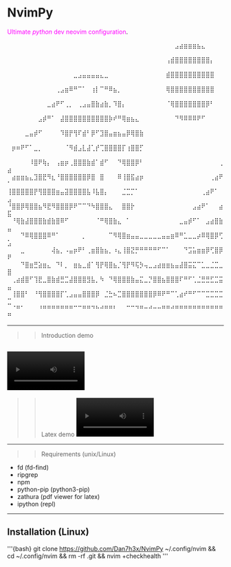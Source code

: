 # NvimPy

<span style="color:magenta">Ultimate _python_ dev neovim configuration</span>.

⠀⠀⠀⠀⠀⠀⠀⠀⠀⠀⠀⠀⠀⠀⠀⠀⠀⠀⠀⠀⠀⠀⠀⠀⠀⠀⠀⠀⠀⠀⠀⠀⠀⠀⠀⠀⠀⠀⣠⣴⣶⣶⣶⣦⣄⠀⠀⠀⠀⠀
⠀⠀⠀⠀⠀⠀⠀⠀⠀⠀⠀⠀⠀⠀⠀⠀⠀⠀⠀⠀⠀⠀⠀⠀⠀⠀⠀⠀⠀⠀⠀⠀⠀⠀⠀⠀⢠⣾⣿⣿⣿⣿⣿⣿⣿⣿⡄⠀⠀⠀
⠀⠀⠀⠀⠀⠀⠀⠀⠀⠀⠀⠀⠀⠀⠀⣀⣠⣤⣤⣤⣤⣄⣀⠀⠀⠀⠀⠀⠀⠀⠀⠀⠀⠀⠀⠀⣾⣿⣿⣿⣿⣿⣿⣿⣿⣿⣿⠀⠀⠀
⠀⠀⠀⠀⠀⠀⠀⠀⠀⠀⠀⢀⣠⣶⠿⠛⠉⠁⠀⢰⡇⠉⠛⠿⣦⡀⠀⠀⠀⠀⠀⠀⠀⠀⠀⠀⢿⣿⣿⣿⣿⣿⣿⣿⣿⣿⣿⠀⠀⠀
⠀⠀⠀⠀⠀⠀⠀⠀⠀⣀⣴⠟⠋⢀⡀⠀⢀⣠⣤⣿⣷⣴⣷⡀⠹⣿⡄⠀⠀⠀⠀⠀⠀⠀⠀⠀⠈⢿⣿⣿⣿⣿⣿⣿⣿⡿⠃⠀⠀⠀
⠀⠀⠀⠀⠀⠀⠀⣠⡾⠛⠁⠀⣼⣿⣿⣿⣿⣿⣿⣿⣿⣿⣿⡷⠞⠛⢿⣶⣦⣄⠀⠀⠀⠀⠀⠀⠀⠀⠙⠻⠿⠿⠿⠟⠋⠀⠀⠀⠀⠀
⠀⠀⠀⠀⣀⣤⡾⠋⠀⠀⠀⠀⠹⣿⡟⢻⠏⣾⠃⡿⠋⣹⣿⣤⣶⣦⣤⡿⢿⣿⣷⠀⠀⠀⠀⠀⠀⠀⠀⠀⠀⠀⠀⠀⠀⠀⠀⠀⠀⠀
⠀⡶⠶⠟⠋⠁⣀⡀⠀⠀⠀⠀⠀⠈⠻⣾⣠⣇⣼⢁⡞⢉⣿⣿⣿⣿⡏⢰⣿⣿⡋⠀⠀⠀⠀⠀⠀⠀⠀⠀⠀⠀⠀⠀⠀⠀⠀⠀⠀⠀
⠀⠀⠀⠀⠀⠸⣿⠟⢷⡄⠀⢠⣶⡶⢀⣿⣿⣿⣷⣾⠁⣾⠋⠀⠀⠙⢿⣿⣿⡿⠃⠀⠀⠀⠀⠀⠀⠀⠀⠀⠀⠀⠀⠀⠀⠀⠀⠀⢀⣴
⠀⣴⣶⣶⣦⣄⣹⣿⣟⠻⣆⠘⣿⣿⣿⣿⣿⣿⡿⣿⠀⣿⠀⠀⠀⠿⢸⣿⣯⣴⡶⠀⠀⠀⠀⠀⠀⠀⠀⠀⠀⠀⠀⠀⠀⠀⢀⣴⠟⠁
⢸⣿⣿⣿⣿⣿⡟⢻⣿⣿⣿⣶⣤⣽⣿⣿⣿⣿⣧⠸⣧⣿⡄⠀⠀⠀⣈⣉⡉⠁⠀⠀⠀⠀⠀⠀⠀⠀⠀⠀⠀⠀⠀⠀⢀⣴⠟⠁⠀⣠
⠘⣿⣿⡿⢿⣿⣿⣦⠻⣟⠻⣿⣿⣿⡿⠟⠉⠉⠙⠳⣿⣿⣿⣄⠀⠀⣿⣿⡗⠀⠀⠀⠀⠀⠀⠀⠀⠀⠀⠀⠀⠀⣠⣴⠟⠁⠀⠀⣴⣯
⠀⠘⢿⣷⣼⣿⣿⣿⣷⣾⣷⣿⠿⠋⠀⠀⠀⠀⠀⠀⠈⠛⢿⣿⣷⣄⠀⠁⠀⠀⠀⠀⠀⠀⠀⠀⠀⠀⠀⣀⣤⡾⠋⠁⠀⣠⣴⣿⣷⣤
⠀⠀⠀⠙⠿⢿⣿⣿⣿⠿⠛⠁⠀⠀⠀⠀⠀⡀⠀⠀⠀⠀⠀⠉⠻⢿⣿⣶⣤⣤⣀⣀⣀⣀⣀⣤⣤⣶⠿⠛⣁⣀⣀⡴⠿⢿⣿⡿⢋⣡
⠀⠀⠀⣀⠀⠀⠀⠀⠀⠀⢼⣦⡀⠠⣤⡶⠟⠃⢀⣶⣿⣷⣦⡀⠰⣄⢸⣿⣝⡛⠛⠛⠛⠛⠋⠉⠁⠀⠀⠀⠙⣩⣥⣶⣶⡿⢋⣿⡿⠟
⠀⠀⠀⠙⣿⣶⣛⣵⣶⣄⠀⠙⠇⡀⠀⣶⣦⣀⣾⠁⢻⡟⢿⣿⣦⡈⢻⡟⠻⢯⡳⢤⣀⣠⣴⣶⣶⣦⣤⣼⣿⣭⣍⠉⣁⣀⣈⣉⣀⣿
⠀⢀⣴⣾⣿⠋⢹⣟⣀⣿⣷⣾⣛⣉⣼⣿⣿⣿⣻⣧⡀⠳⠀⠙⢿⣿⣿⣿⣷⣤⣍⣀⡙⣿⣿⣦⣿⣿⣿⠏⠛⠋⢁⣈⣛⣛⣋⣉⣭⣤
⠀⢸⣿⣿⠃⠀⠘⢻⣿⣿⣿⣿⡏⢁⣠⣤⣤⣿⣿⣿⡿⠀⣈⣓⠦⣉⣿⣿⣿⣿⣿⣿⣿⡿⠿⠟⠛⠉⢁⣴⠞⠛⠋⠉⠉⣉⣉⣉⣉⣉
⠀⠈⠛⠁⠀⠀⠀⠘⠛⠛⠛⠛⠛⠛⠛⠉⠉⠛⠛⠙⠓⠚⠛⠛⠃⠀⠀⠉⠉⠙⠛⠒⠚⠒⠒⠛⠛⠚⠛⠛⠛⠛⠛⠛⠛⠛⠛⠛⠛⠛

---

> > Introduction demo

## <video src="https://github.com/Dan7h3x/NvimPy/assets/123359596/646dcef5-2cdc-461c-9665-59c4e2e9884e" width=180 />

> > Latex demo
> > <video src="https://github.com/Dan7h3x/NvimPy/assets/123359596/04ac6d6c-fe7b-4925-979c-eea01c0b2a09" width=180 />

---

> > Requirements (unix/Linux)

- fd (fd-find)
- ripgrep
- npm
- python-pip (python3-pip)
- zathura (pdf viewer for latex)
- ipython (repl)

---

## Installation (Linux)

'''{bash}
git clone https://github.com/Dan7h3x/NvimPy ~/.config/nvim && cd ~/.config/nvim && rm -rf .git && nvim +checkhealth
'''
